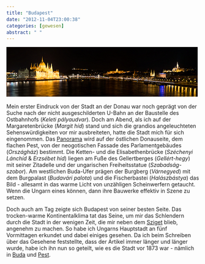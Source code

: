 ```yaml
---
title: "Budapest"
date: "2012-11-04T23:00:38"
categories: [gewesen]
abstract: " "
---
```


[![Budapest nächtliches Panorama](budapest_01_500.jpg)](http://gigapan.com/gigapans/115994)

Mein erster Eindruck von der Stadt an der Donau war noch geprägt von der Suche nach der nicht ausgeschilderten U-Bahn an der Baustelle des Ostbahnhofs (*Keleti pályaudvar*). Doch am Abend, als ich auf der Margaretenbrücke (*Margit híd*) stand und sich die grandios angeleuchteten Sehenswürdigkeiten vor mir ausbreiteten, hatte die Stadt mich für sich eingenommen. Das [Panorama](http://gigapan.com/gigapans/115994) wird auf der östlichen Donauseite, dem flachen Pest, von der neogotischen Fassade des Parlamentgebäudes (*Országház*) bestimmt. Die Ketten- und die Elisabethenbrücke (*Széchenyi Lánchíd* & *Erzsébet híd*) liegen am Fuße des Gellertberges (*Gellért-hegy*) mit seiner Zitadelle und der ungarischen Freiheitsstatue (*Szabadság-szobor*). Am westlichen Buda-Ufer prägen der Burgberg (*Várnegyed*) mit dem Burgpalast (*Budavári palota*) und die Fischerbastei (*Halászbástya*) das Bild - allesamt in das warme Licht von unzähligen Scheinwerfern getaucht. Wenn die Ungarn eines können, dann ihre Bauwerke effektiv in Szene zu setzen.

Doch auch am Tag zeigte sich Budapest von seiner besten Seite. Das trocken-warme Kontinentalklima tat das Seine, um mir das Schlendern durch die Stadt in der wenigen Zeit, die mir neben dem [Sziget](/2012/09/04/sziget-2012/) blieb, angenehm zu machen. So habe ich Ungarns Hauptstadt an fünf Vormittagen erkundet und dabei einiges gesehen. Da ich beim Schreiben über das Gesehene feststellte, dass der Artikel immer länger und länger wurde, habe ich ihn nun so geteilt, wie es die Stadt vor 1873 war - nämlich in [Buda](/2012/11/04/buda/) und [Pest](/2012/11/04/pest/).
